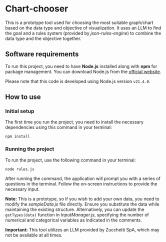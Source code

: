 # Chart-chooser
This is a prototype tool used for choosing the most suitable graph/chart based on the data type and objective of visualization.
It uses an LLM to find the goal and a rules system (provided by *json-rules-engine*) to combine the data type and the objective together.

## Software requirements
To run this project, you need to have **Node.js** installed along with **npm** for package management.
You can download Node.js from the [official website](https://nodejs.org/en/download/package-manager/current).

Please note that this code is developed using Node.js version `v21.4.0`.

## How to use
### Initial setup
The first time you run the project, you need to install the necessary dependencies using this command in your terminal:
```
npm install
```

### Running the project
To run the project, use the following command in your terminal:
``` 
node rules.js
```
After running the command, the application will prompt you with a series of questions in the terminal. Follow the on-screen instructions to provide the necessary input.

**Note:** This is a prototype, so if you wish to add your own data, you need to modify the *sampleData.js* file directly. Ensure you substitute the data while maintaining the existing structure. Alternatively, you can update the `getTypes(data)` function in *InputManager.js*, specifying the number of numerical and categorical variables as indicated in the comments.

**Important:** This tool utilizes an LLM provided by Zucchetti SpA, which may not be available at all times.

